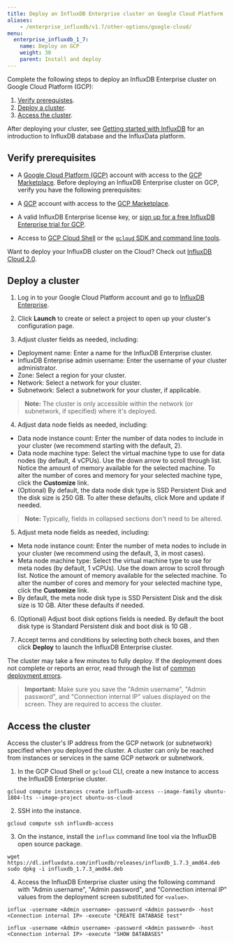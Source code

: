 ```yaml
---
title: Deploy an InfluxDB Enterprise cluster on Google Cloud Platform
aliases:
    - /enterprise_influxdb/v1.7/other-options/google-cloud/
menu:
  enterprise_influxdb_1_7:
    name: Deploy on GCP
    weight: 30
    parent: Install and deploy
---
```


Complete the following steps to deploy an InfluxDB Enterprise cluster on Google Cloud Platform (GCP):

1. [Verify prerequistes](#verify-prerequisites).
2. [Deploy a cluster](#deploy-a-cluster).
3. [Access the cluster](#access-the-cluster).

After deploying your cluster, see [Getting started with InfluxDB](/platform/introduction/getting-started) for an introduction to InfluxDB database and the InfluxData platform.

## Verify prerequisites

- A [Google Cloud Platform (GCP)](https://cloud.google.com/) account with access to the [GCP Marketplace](https://cloud.google.com/marketplace/).	Before deploying an InfluxDB Enterprise cluster on GCP, verify you have the following prerequisites:

- A [GCP](https://console.cloud.google.com/) account with access to the [GCP Marketplace](https://console.cloud.google.com/marketplace).
- A valid InfluxDB Enterprise license key, or [sign up for a free InfluxDB Enterprise trial for GCP](https://portal.influxdata.com/users/gcp).
- Access to [GCP Cloud Shell](https://cloud.google.com/shell/) or the [`gcloud` SDK and command line tools](https://cloud.google.com/sdk/).

Want to deploy your InfluxDB cluster on the Cloud? Check out [InfluxDB Cloud 2.0](/https://v2.docs.influxdata.com/v2.0/cloud/get-started/).

## Deploy a cluster

1. Log in to your Google Cloud Platform account and go to [InfluxDB Enterprise](https://console.cloud.google.com/marketplace/details/influxdata-public/influxdb-enterprise-vm).

2. Click **Launch** to create or select a project to open up your cluster's configuration page.

3. Adjust cluster fields as needed, including:

  - Deployment name: Enter a name for the InfluxDB Enterprise cluster.
  - InfluxDB Enterprise admin username: Enter the username of your cluster administrator.
  - Zone: Select a region for your cluster.
  - Network: Select a network for your cluster.
  - Subnetwork: Select a subnetwork for your cluster, if applicable.

  > **Note:** The cluster is only accessible within the network (or subnetwork, if specified) where it's deployed.

4. Adjust data node fields as needed, including:

  - Data node instance count: Enter the number of data nodes to include in your cluster (we recommend starting with the default, 2).
  - Data node machine type: Select the virtual machine type to use for data nodes (by default, 4 vCPUs). Use the down arrow to scroll through list. Notice the amount of memory available for the selected machine. To alter the number of cores and memory for your selected machine type, click the **Customize** link.
  - (Optional) By default, the data node disk type is SSD Persistent Disk and the disk size is 250 GB. To alter these defaults, click More and update if needed.

  > **Note:** Typically, fields in collapsed sections don't need to be altered.

5. Adjust meta node fields as needed, including:

  - Meta node instance count: Enter the number of meta nodes to include in your cluster (we recommend using the default, 3, in most cases).
  - Meta node machine type: Select the virtual machine type to use for meta nodes (by default, 1 vCPUs). Use the down arrow to scroll through list. Notice the amount of memory available for the selected machine. To alter the number of cores and memory for your selected machine type, click the **Customize** link.
  - By default, the meta node disk type is SSD Persistent Disk and the disk size is 10 GB. Alter these defaults if needed.

6. (Optional) Adjust boot disk options fields is needed. By default the boot disk type is Standard Persistent disk and boot disk is 10 GB .

7. Accept terms and conditions by selecting both check boxes, and then click **Deploy** to launch the InfluxDB Enterprise cluster.

The cluster may take a few minutes to fully deploy. If the deployment does not complete or reports an error, read through the list of [common deployment errors](https://cloud.google.com/marketplace/docs/troubleshooting).

> **Important:** Make sure you save the "Admin username", "Admin password", and "Connection internal IP" values displayed on the screen. They are required to access the cluster.

## Access the cluster

Access the cluster's IP address from the GCP network (or subnetwork) specified when you deployed the cluster. A cluster can only be reached from instances or services in the same GCP network or subnetwork.

1. In the GCP Cloud Shell or `gcloud` CLI, create a new instance to access the InfluxDB Enterprise cluster.

```
gcloud compute instances create influxdb-access --image-family ubuntu-1804-lts --image-project ubuntu-os-cloud
```

2. SSH into the instance.

```
gcloud compute ssh influxdb-access
```

3. On the instance, install the `influx` command line tool via the InfluxDB open source package.

  ```
  wget https://dl.influxdata.com/influxdb/releases/influxdb_1.7.3_amd64.deb
  sudo dpkg -i influxdb_1.7.3_amd64.deb
  ```

4. Access the InfluxDB Enterprise cluster using the following command with "Admin username", "Admin password", and "Connection internal IP" values from the deployment screen substituted for `<value>`.

```
influx -username <Admin username> -password <Admin password> -host <Connection internal IP> -execute "CREATE DATABASE test"

influx -username <Admin username> -password <Admin password> -host <Connection internal IP> -execute "SHOW DATABASES"
```
